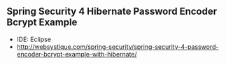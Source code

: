 ## Spring Security 4 Hibernate Password Encoder Bcrypt Example

- IDE: Eclipse
- http://websystique.com/spring-security/spring-security-4-password-encoder-bcrypt-example-with-hibernate/
